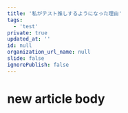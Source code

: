 ```yaml
---
title: '私がテスト推しするようになった理由'
tags:
  - 'test'
private: true
updated_at: ''
id: null
organization_url_name: null
slide: false
ignorePublish: false
---
```


# new article body
